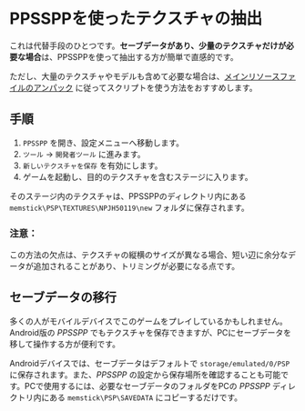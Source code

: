 # PPSSPPを使ったテクスチャの抽出

これは代替手段のひとつです。**セーブデータがあり、少量のテクスチャだけが必要な場合**は、PPSSPPを使って抽出する方が簡単で直感的です。

ただし、大量のテクスチャやモデルも含めて必要な場合は、[メインリソースファイルのアンパック](メインリソースファイルのアンパック.md) に従ってスクリプトを使う方法をおすすめします。

## 手順

1. `PPSSPP` を開き、設定メニューへ移動します。
2. `ツール` -> `開発者ツール` に進みます。
3. `新しいテクスチャを保存` を有効にします。
4. ゲームを起動し、目的のテクスチャを含むステージに入ります。

そのステージ内のテクスチャは、PPSSPPのディレクトリ内にある `memstick\PSP\TEXTURES\NPJH50119\new` フォルダに保存されます。

### 注意：
この方法の欠点は、テクスチャの縦横のサイズが異なる場合、短い辺に余分なデータが追加されることがあり、トリミングが必要になる点です。

## セーブデータの移行

多くの人がモバイルデバイスでこのゲームをプレイしているかもしれません。Android版の *PPSSPP* でもテクスチャを保存できますが、PCにセーブデータを移して操作する方が便利です。

Androidデバイスでは、セーブデータはデフォルトで `storage/emulated/0/PSP` に保存されます。また、*PPSSPP* の設定から保存場所を確認することも可能です。PCで使用するには、必要なセーブデータのフォルダをPCの *PPSSPP* ディレクトリ内にある `memstick\PSP\SAVEDATA` にコピーするだけです。
